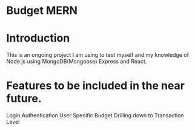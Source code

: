 ﻿# Budget MERN

# Introduction
This is an ongoing project I am using to test myself and my knowledge of Node.js using MongoDB(Mongoose) Express and React. 

# Features to be included in the near future.
Login Authentication
User Specific Budget
Drilling down to Transaction Level



